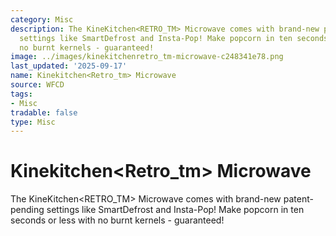 ```yaml
---
category: Misc
description: The KineKitchen<RETRO_TM> Microwave comes with brand-new patent-pending
  settings like SmartDefrost and Insta-Pop! Make popcorn in ten seconds or less with
  no burnt kernels - guaranteed!
image: ../images/kinekitchenretro_tm-microwave-c248341e78.png
last_updated: '2025-09-17'
name: Kinekitchen<Retro_tm> Microwave
source: WFCD
tags:
- Misc
tradable: false
type: Misc
---
```


# Kinekitchen<Retro_tm> Microwave

The KineKitchen<RETRO_TM> Microwave comes with brand-new patent-pending settings like SmartDefrost and Insta-Pop! Make popcorn in ten seconds or less with no burnt kernels - guaranteed!

